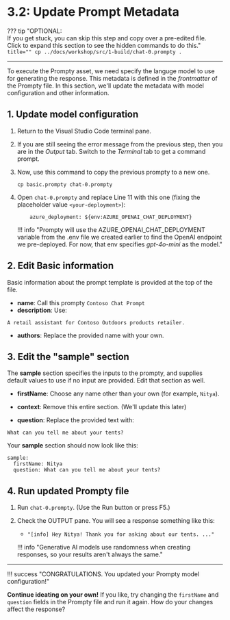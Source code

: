# 3.2: Update Prompt Metadata

??? tip "OPTIONAL: <br/> If you get stuck, you can skip this step and copy over a pre-edited file. <br/> Click to expand this section to see the hidden commands to do this."
    ```  title=""
    cp ../docs/workshop/src/1-build/chat-0.prompty .
    ```

---

To execute the Prompty asset, we need specify the languge model to use for generating the response. This metadata is defined in the _frontmatter_ of the Prompty file. In this section, we'll update the metadata with model configuration and other information.

## 1. Update model configuration

1. Return to the Visual Studio Code terminal pane. 
1. If you are still seeing the error message from the previous step, then you are in the _Output_ tab. Switch to the _Terminal_ tab to get a command prompt.
1. Now, use this command to copy the previous prompty to a new one. 
    ```title=""
    cp basic.prompty chat-0.prompty
    ```

1. Open `chat-0.prompty` and replace Line 11 with this one (fixing the placeholder value `<your-deployment>`):
    ```title=""
        azure_deployment: ${env:AZURE_OPENAI_CHAT_DEPLOYMENT}
    ```

    !!! info "Prompty will use the AZURE_OPENAI_CHAT_DEPLOYMENT variable from the .env file we created earlier to find the OpenAI endpoint we pre-deployed. For now, that env specifies _gpt-4o-mini_ as the model."


## 2. Edit Basic information

Basic information about the prompt template is provided at the top of the file.

* **name**: Call this prompty `Contoso Chat Prompt`
* **description**: Use:
```
A retail assistant for Contoso Outdoors products retailer.
```
* **authors**: Replace the provided name with your own.

## 3. Edit the "sample" section

The **sample** section specifies the inputs to the prompty, and supplies default values to use if no input are provided. Edit that section as well.

* **firstName**: Choose any name other than your own (for example, `Nitya`).

* **context**: Remove this entire section. (We'll update this later)

* **question**: Replace the provided text with:
```
What can you tell me about your tents?
```

Your **sample** section should now look like this:
```
sample:
  firstName: Nitya
  question: What can you tell me about your tents?
```

## 4. Run updated Prompty file

1. Run `chat-0.prompty`. (Use the Run button or press F5.)

1. Check the OUTPUT pane. You will see a response something like this:
    - `"[info] Hey Nitya! Thank you for asking about our tents. ..."`

    !!! info "Generative AI models use randomness when creating responses, so your results aren't always the same." 


---

!!! success "CONGRATULATIONS. You updated your Prompty model configuration!"

**Continue ideating on your own!** If you like, try changing the `firstName` and `question` fields in the Prompty file and run it again. How do your changes affect the response?
